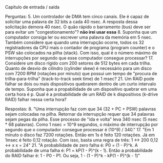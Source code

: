 Capítulo de entrada / saída

Perguntas:
5. Um controlador de DMA tem cinco canais. Ele é capaz de solicitar uma palavra de 32 bits a cada 40 nsec. A resposta dessa solicitação demora 40 nsec. O quão rápido o barramento (bus) deve ser para evitar um "congestionamento"? **não irei usar essa**
8. Suponha que um computador consiga ler ou escrever uma palavra da memória em 5 nsec. Também considere que quando uma interrupção ocorre, todos os 32 registradores da CPU mais o contador de programa (program counter) e o PSW são colocados na pilha (stack). Com isso, qual é o número máximo de interrupções por segundo que esse computador consegue processar?
17. Considere um disco rígido com 200 setores de 512 bytes em cada trilha. Quanto de desvio de cilindro (cylinder skew) é necessário para um disco com 7200 RPM (rotações por minuto) que possui um tempo de "procura de trilha-para-trilha" (track-to-track seek time) de 1 msec?
21. Um RAID pode falhar se dois ou mais dispositivos quebrarem dentro de um curto intervalo de tempo. Suponha que a propabilidade de um dispositivo quebrar em uma certa hora é p. Qual é a probabilidade de um RAID de k dispositivos (k-drive RAID) falhar nessa certa hora?

Respostas:
8. "Uma interrupção faz com que 34 (32 + PC + PSW) palavras sejam colocadas na pilha. Retornar da interrupção requer que 34 palavras sejam pegas da pilha. Esse processo de "ida e volta" leva 340 nsec (5 nsec * 68 palavras). Como 1 nsec = 10^9 segundos, o máximo de interrupção por segundo que o computador consegue processar é (10^9) / 340."
17. "Em 1 minuto o disco faz 7200 rotações. Então em 1s é feito 120 rotações. Já em 1msec é feito 0,12 rotação. Com isso, basta uma regra de três:
1 <-> 200
0,12 <-> x
x = 24"
21. "A probabilidade de zero falha é: P0 = (1 - P)^k. A probabilidade de uma falha é: P1 = kP(1 - P)^(k - 1). Então a probabilidade do RAID falhar é: 1 - P0 - P1. Ou seja, 1 - (1 - P)^k - kP(1 - P)^(k - 1)"
